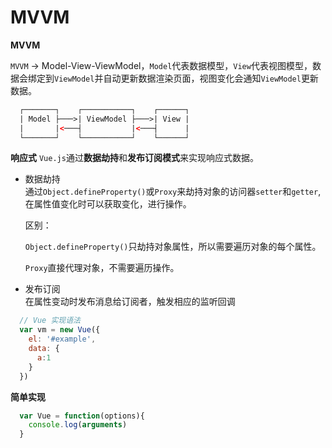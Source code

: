 # MVVM

**MVVM**

``MVVM`` -> Model-View-ViewModel，``Model``代表数据模型，``View``代表视图模型，数据会绑定到``ViewModel``并自动更新数据渲染页面，视图变化会通知``ViewModel``更新数据。

```html
  ┌───────┐    ┌───────────┐    ┌──────┐
  | Model ├───>| ViewModel ├───>| View |
  |       |<───┤           |<───┤      |             
  └───────┘    └───────────┘    └──────┘ 
```

**响应式**
``Vue.js``通过**数据劫持**和**发布订阅模式**来实现响应式数据。
- 数据劫持    
  通过``Object.defineProperty()``或``Proxy``来劫持对象的访问器``setter``和``getter``,在属性值变化时可以获取变化，进行操作。
  
  区别：
  
  ``Object.defineProperty()``只劫持对象属性，所以需要遍历对象的每个属性。
  
  ``Proxy``直接代理对象，不需要遍历操作。
  
  
- 发布订阅     
  在属性变动时发布消息给订阅者，触发相应的监听回调

```javascript
  // Vue 实现语法
  var vm = new Vue({
    el: '#example',
    data: {
      a:1
    }
  })
```

**简单实现**

```javascript
  var Vue = function(options){
    console.log(arguments)
  }
```
